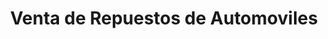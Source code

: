 ---
title: "Venta de Repuestos de Automoviles"
url: /campana/venta-de-repuestos-de-automoviles/
shop: piezas de automóviles
---